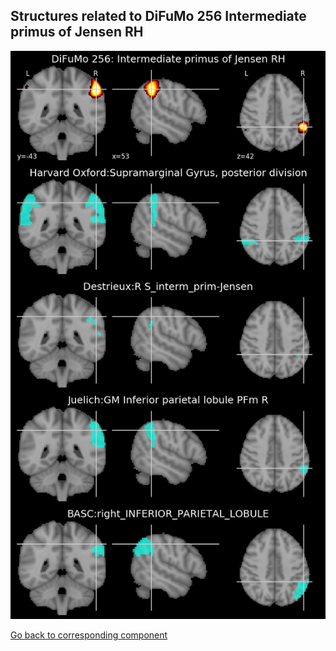 


## Structures related to DiFuMo 256 Intermediate primus of Jensen RH

![146](146.jpg "Structures related to DiFuMo 256 Intermediate primus of Jensen RH")

[Go back to corresponding component](https://parietal-inria.github.io/DiFuMo/256/html/146.html)